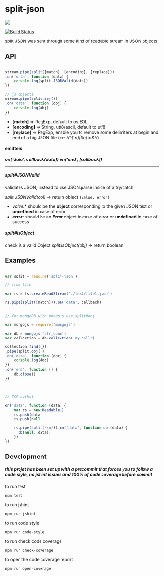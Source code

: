 # split-json

<a href="https://nodei.co/npm/split-json/"><img src="https://nodei.co/npm/split-json.png?downloads=true"></a>

[![Build Status](https://travis-ci.org/joaquimserafim/split-json.png?branch=master)](https://travis-ci.org/joaquimserafim/split-json)


split JSON was sent through some kind of readable stream in JSON objects


## API

```js

stream.pipe(split([match], [encoding], [replace]))
.on('data', function (data) {
    console.log(split.JSONValid(data))
})

// js objects
stream.pipe(split.obj())
.on('data', function (obj) {
    console.log(obj)
})

```

*   **[match]**    => RegExp, default to os.EOL
*   **[encoding]** => String, utf8/ascii, default to utf8
*   **[replace]**  => RegExp, enable you to remove some delimiters at begin and end of a big JSON file (*ex: /(^\[\n)|(\n\]\n$)/*)

#### emitters
***on('data', callback(data))***
***on('end', [callback])***

___

##### split#JSONValid
validates JSON, instead to use JSON.parse inside of a try/catch

*split.JSONValid(obj)* -> return object `{value, error}` 

*   *value:** should be the **object** corresponding to the given JSON text or **undefined** in case of error
*   **error:** should be an **Error** object in case of error or **undefined** in case of success


##### split#isObject

check is a valid Object
*split.isObject(obj)* -> return boolean



## Examples

```js

var split = require('split-json')

// from file

var rs = fs.createReadStream('./test/file1.json')

rs.pipe(split([match])).on('data', callback)
        

// for mongoDB with mongojs use split#obj

var mongojs = require('mongojs')

var db = mongojs('str_conn')
var collection = db.collection('my_coll')

collection.find({})
.pipe(split.obj())
.on('data', function (doc) {
    console.log(doc)
})
.on('end', function () {
    db.close()
})
      
  
  
// TCP socket

on('data', function (data) {
    var rs = new Readable()
    rs.push(data)
    rs.push(null)

    rs.pipe(split(/\n/)).on('data', function cb (data) {
      cb(null, data);
    })
})

```


## Development

##### this projet has been set up with a precommit that forces you to follow a code style, no jshint issues and 100% of code coverage before commit



to run test
``` js
npm test
```

to run jshint
``` js
npm run jshint
```

to run code style
``` js
npm run code-style
```

to run check code coverage
``` js
npm run check-coverage
```

to open the code coverage report
``` js
npm run open-coverage
```

